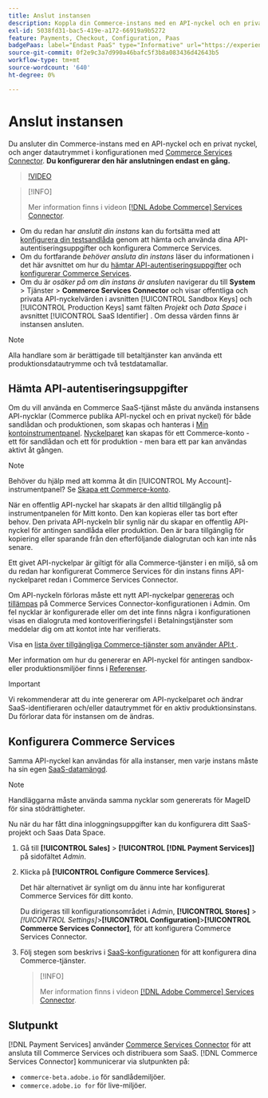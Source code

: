 ```yaml
---
title: Anslut instansen
description: Koppla din Commerce-instans med en API-nyckel och en privat nyckel och ange datautrymmet i konfigurationen.
exl-id: 5038fd31-bac5-419e-a172-66919a9b5272
feature: Payments, Checkout, Configuration, Paas
badgePaas: label="Endast PaaS" type="Informative" url="https://experienceleague.adobe.com/sv/docs/commerce/user-guides/product-solutions" tooltip="Gäller endast Adobe Commerce i molnprojekt (Adobe-hanterad PaaS-infrastruktur) och lokala projekt."
source-git-commit: 0f2e9c3a7d990a46bafc5f3b8a083436d42643b5
workflow-type: tm+mt
source-wordcount: '640'
ht-degree: 0%

---
```



# Anslut instansen

Du ansluter din Commerce-instans med en API-nyckel och en privat nyckel, och anger datautrymmet i konfigurationen med [Commerce Services Connector](https://experienceleague.adobe.com/docs/commerce-merchant-services/user-guides/saas.html?lang=sv-SE). **Du konfigurerar den här anslutningen endast en gång.**

>[!VIDEO](https://video.tv.adobe.com/v/3448021?captions=swe)

>[!INFO]
>
> Mer information finns i videon [[!DNL Adobe Commerce] Services Connector](https://experienceleague.adobe.com/docs/commerce-learn/tutorials/admin/adobe-commerce-services/configure-adobe-commerce-services-connector.html?lang=sv-SE).

* Om du redan har *anslutit din instans* kan du fortsätta med att [konfigurera din testsandlåda](https://experienceleague.adobe.com/docs/commerce-merchant-services/payment-services/get-started/sandbox.html?lang=sv-SE) genom att hämta och använda dina API-autentiseringsuppgifter och konfigurera Commerce Services.
* Om du fortfarande *behöver ansluta din instans* läser du informationen i det här avsnittet om hur du [hämtar API-autentiseringsuppgifter](#obtain-api-credentials) och [konfigurerar Commerce Services](#configure-commerce-services).
* Om du är *osäker på om din instans är ansluten* navigerar du till **System** > Tjänster > **Commerce Services Connector** och visar offentliga och privata API-nyckelvärden i avsnitten [!UICONTROL Sandbox Keys] och [!UICONTROL Production Keys] samt fälten *Projekt* och *Data Space* i avsnittet [!UICONTROL SaaS Identifier] . Om dessa värden finns är instansen ansluten.

>[!NOTE]
>
>Alla handlare som är berättigade till betaltjänster kan använda ett produktionsdatautrymme och två testdatamallar.

## Hämta API-autentiseringsuppgifter

Om du vill använda en Commerce SaaS-tjänst måste du använda instansens API-nycklar (Commerce publika API-nyckel och en privat nyckel) för både sandlådan och produktionen, som skapas och hanteras i [Min kontoinstrumentpanel](https://account.magento.com/customer/account/login). [Nyckelparet](https://experienceleague.adobe.com/sv/docs/commerce-admin/config/services/saas) kan skapas för ett Commerce-konto - ett för sandlådan och ett för produktion - men bara ett par kan användas aktivt åt gången.

>[!NOTE]
>
>Behöver du hjälp med att komma åt din [!UICONTROL My Account]-instrumentpanel? Se [Skapa ett Commerce-konto](https://experienceleague.adobe.com/sv/docs/commerce-admin/start/commerce-account/commerce-account-create).

När en offentlig API-nyckel har skapats är den alltid tillgänglig på instrumentpanelen för Mitt konto. Den kan kopieras eller tas bort efter behov. Den privata API-nyckeln blir synlig när du skapar en offentlig API-nyckel för antingen sandlåda eller produktion. Den är bara tillgänglig för kopiering eller sparande från den efterföljande dialogrutan och kan inte nås senare.

Ett givet API-nyckelpar är giltigt för alla Commerce-tjänster i en miljö, så om du redan har konfigurerat Commerce Services för din instans finns API-nyckelparet redan i Commerce Services Connector.

Om API-nyckeln förloras måste ett nytt API-nyckelpar [genereras](https://experienceleague.adobe.com/docs/commerce-merchant-services/payment-services/get-started/connect.html?lang=sv-SE#generate-an-api-key-and-private-key) och [tillämpas](https://experienceleague.adobe.com/docs/commerce-merchant-services/payment-services/get-started/connect.html?lang=sv-SE#configure-saas-project) på Commerce Services Connector-konfigurationen i Admin. Om fel nycklar är konfigurerade eller om det inte finns några i konfigurationen visas en dialogruta med kontoverifieringsfel i Betalningstjänster som meddelar dig om att kontot inte har verifierats.

Visa en [lista över tillgängliga Commerce-tjänster som använder API:t &#x200B;](https://experienceleague.adobe.com/sv/docs/commerce-merchant-services/user-guides/integration-services/saas#availableservices).

Mer information om hur du genererar en API-nyckel för antingen sandbox- eller produktionsmiljöer finns i [Referenser](https://experienceleague.adobe.com/docs/commerce-merchant-services/user-guides/saas.html?lang=sv-SE#apikey).

>[!IMPORTANT]
>
>Vi rekommenderar att du inte genererar om API-nyckelparet *och* ändrar SaaS-identifieraren och/eller datautrymmet för en aktiv produktionsinstans. Du förlorar data för instansen om de ändras.

## Konfigurera Commerce Services

Samma API-nyckel kan användas för alla instanser, men varje instans måste ha sin egen [SaaS-datamängd](https://experienceleague.adobe.com/docs/commerce-merchant-services/user-guides/saas.html?lang=sv-SE#saasenv).

>[!NOTE]
>
>Handläggarna måste använda samma nycklar som genererats för MageID för sina stödrättigheter.

Nu när du har fått dina inloggningsuppgifter kan du konfigurera ditt SaaS-projekt och Saas Data Space.

1. Gå till **[!UICONTROL Sales]** > **[!UICONTROL [!DNL Payment Services]]** på sidofältet _Admin_.
1. Klicka på **[!UICONTROL Configure Commerce Services]**.

   Det här alternativet är synligt om du ännu inte har konfigurerat Commerce Services för ditt konto.

   Du dirigeras till konfigurationsområdet i Admin, **[!UICONTROL Stores]** > _[!UICONTROL Settings]_>**[!UICONTROL Configuration]**>**[!UICONTROL Commerce Services Connector]**, för att konfigurera Commerce Services Connector.

1. Följ stegen som beskrivs i [SaaS-konfigurationen](https://experienceleague.adobe.com/docs/commerce-merchant-services/user-guides/integration-services/saas.html?lang=sv-SE#saasenv) för att konfigurera dina Commerce-tjänster.

   >[!INFO]
   >
   > Mer information finns i videon [[!DNL Adobe Commerce] Services Connector](https://experienceleague.adobe.com/docs/commerce-learn/tutorials/admin/adobe-commerce-services/configure-adobe-commerce-services-connector.html?lang=sv-SE#configuration-faqs).

## Slutpunkt

[!DNL Payment Services] använder [Commerce Services Connector](https://experienceleague.adobe.com/docs/commerce-merchant-services/user-guides/saas.html?lang=sv-SE) för att ansluta till Commerce Services och distribuera som SaaS. [!DNL Commerce Services Connector] kommunicerar via slutpunkten på:

* `commerce-beta.adobe.io` för sandlådemiljöer.
* `commerce.adobe.io for` för live-miljöer.
